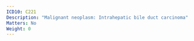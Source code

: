 ```yaml
---
ICD10: C221
Description: "Malignant neoplasm: Intrahepatic bile duct carcinoma"
Matters: No
Weight: 0
---
```


